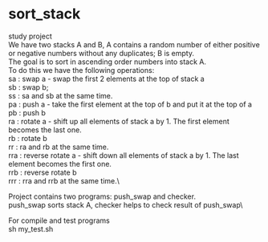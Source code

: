 # sort_stack
study project \
We have two stacks A and B, A contains a random number of either positive or negative numbers without any duplicates; B is empty.\
The goal is to sort in ascending order numbers into stack A.\
To do this we have the following operations:\
sa : swap a - swap the first 2 elements at the top of stack a\
sb : swap b;\
ss : sa and sb at the same time.\
pa : push a - take the first element at the top of b and put it at the top of a\
pb : push b\
ra : rotate a - shift up all elements of stack a by 1. The first element becomes the last one.\
rb : rotate b\
rr : ra and rb at the same time.\
rra : reverse rotate a - shift down all elements of stack a by 1. The last element becomes the first one.\
rrb : reverse rotate b\
rrr : rra and rrb at the same time.\

Project contains two programs: push_swap and checker.\
push_swap sorts stack A, checker helps to check result of push_swap\

For compile and test programs \
sh my_test.sh
